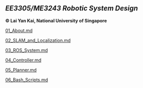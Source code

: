 ***EE3305/ME3243 Robotic System Design***
---

**&copy; Lai Yan Kai, National University of Singapore**

[01_About.md](docs/01_About.md)

[02_SLAM_and_Localization.md](docs/02_SLAM_and_Localization.md)

[03_ROS_System.md](docs/03_ROS_System.md)

[04_Controller.md](docs/04_Controller.md)

[05_Planner.md](docs/05_Planner.md)

[06_Bash_Scripts.md](docs/06_Bash_Scripts.md)